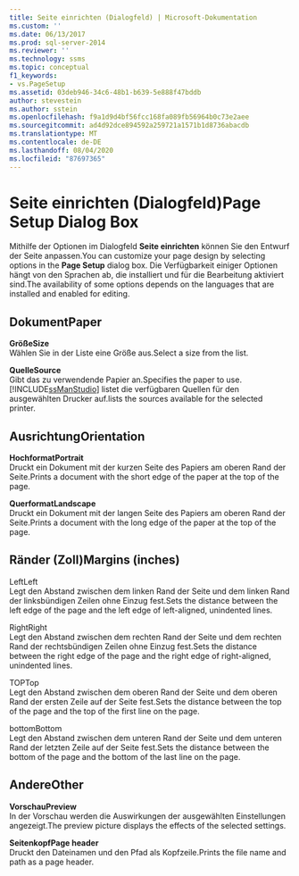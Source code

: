 ```yaml
---
title: Seite einrichten (Dialogfeld) | Microsoft-Dokumentation
ms.custom: ''
ms.date: 06/13/2017
ms.prod: sql-server-2014
ms.reviewer: ''
ms.technology: ssms
ms.topic: conceptual
f1_keywords:
- vs.PageSetup
ms.assetid: 03deb946-34c6-48b1-b639-5e888f47bddb
author: stevestein
ms.author: sstein
ms.openlocfilehash: f9a1d9d4bf56fcc168fa089fb56964b0c73e2aee
ms.sourcegitcommit: ad4d92dce894592a259721a1571b1d8736abacdb
ms.translationtype: MT
ms.contentlocale: de-DE
ms.lasthandoff: 08/04/2020
ms.locfileid: "87697365"
---
```

# <a name="page-setup-dialog-box"></a><span data-ttu-id="458e1-102">Seite einrichten (Dialogfeld)</span><span class="sxs-lookup"><span data-stu-id="458e1-102">Page Setup Dialog Box</span></span>
  <span data-ttu-id="458e1-103">Mithilfe der Optionen im Dialogfeld **Seite einrichten** können Sie den Entwurf der Seite anpassen.</span><span class="sxs-lookup"><span data-stu-id="458e1-103">You can customize your page design by selecting options in the **Page Setup** dialog box.</span></span> <span data-ttu-id="458e1-104">Die Verfügbarkeit einiger Optionen hängt von den Sprachen ab, die installiert und für die Bearbeitung aktiviert sind.</span><span class="sxs-lookup"><span data-stu-id="458e1-104">The availability of some options depends on the languages that are installed and enabled for editing.</span></span>  
  
## <a name="paper"></a><span data-ttu-id="458e1-105">Dokument</span><span class="sxs-lookup"><span data-stu-id="458e1-105">Paper</span></span>  
 <span data-ttu-id="458e1-106">**Größe**</span><span class="sxs-lookup"><span data-stu-id="458e1-106">**Size**</span></span>  
 <span data-ttu-id="458e1-107">Wählen Sie in der Liste eine Größe aus.</span><span class="sxs-lookup"><span data-stu-id="458e1-107">Select a size from the list.</span></span>  
  
 <span data-ttu-id="458e1-108">**Quelle**</span><span class="sxs-lookup"><span data-stu-id="458e1-108">**Source**</span></span>  
 <span data-ttu-id="458e1-109">Gibt das zu verwendende Papier an.</span><span class="sxs-lookup"><span data-stu-id="458e1-109">Specifies the paper to use.</span></span> [!INCLUDE[ssManStudio](../../includes/ssmanstudio-md.md)] <span data-ttu-id="458e1-110">listet die verfügbaren Quellen für den ausgewählten Drucker auf.</span><span class="sxs-lookup"><span data-stu-id="458e1-110">lists the sources available for the selected printer.</span></span>  
  
## <a name="orientation"></a><span data-ttu-id="458e1-111">Ausrichtung</span><span class="sxs-lookup"><span data-stu-id="458e1-111">Orientation</span></span>  
 <span data-ttu-id="458e1-112">**Hochformat**</span><span class="sxs-lookup"><span data-stu-id="458e1-112">**Portrait**</span></span>  
 <span data-ttu-id="458e1-113">Druckt ein Dokument mit der kurzen Seite des Papiers am oberen Rand der Seite.</span><span class="sxs-lookup"><span data-stu-id="458e1-113">Prints a document with the short edge of the paper at the top of the page.</span></span>  
  
 <span data-ttu-id="458e1-114">**Querformat**</span><span class="sxs-lookup"><span data-stu-id="458e1-114">**Landscape**</span></span>  
 <span data-ttu-id="458e1-115">Druckt ein Dokument mit der langen Seite des Papiers am oberen Rand der Seite.</span><span class="sxs-lookup"><span data-stu-id="458e1-115">Prints a document with the long edge of the paper at the top of the page.</span></span>  
  
## <a name="margins-inches"></a><span data-ttu-id="458e1-116">Ränder (Zoll)</span><span class="sxs-lookup"><span data-stu-id="458e1-116">Margins (inches)</span></span>  
 <span data-ttu-id="458e1-117">Left</span><span class="sxs-lookup"><span data-stu-id="458e1-117">Left</span></span>  
 <span data-ttu-id="458e1-118">Legt den Abstand zwischen dem linken Rand der Seite und dem linken Rand der linksbündigen Zeilen ohne Einzug fest.</span><span class="sxs-lookup"><span data-stu-id="458e1-118">Sets the distance between the left edge of the page and the left edge of left-aligned, unindented lines.</span></span>  
  
 <span data-ttu-id="458e1-119">Right</span><span class="sxs-lookup"><span data-stu-id="458e1-119">Right</span></span>  
 <span data-ttu-id="458e1-120">Legt den Abstand zwischen dem rechten Rand der Seite und dem rechten Rand der rechtsbündigen Zeilen ohne Einzug fest.</span><span class="sxs-lookup"><span data-stu-id="458e1-120">Sets the distance between the right edge of the page and the right edge of right-aligned, unindented lines.</span></span>  
  
 <span data-ttu-id="458e1-121">TOP</span><span class="sxs-lookup"><span data-stu-id="458e1-121">Top</span></span>  
 <span data-ttu-id="458e1-122">Legt den Abstand zwischen dem oberen Rand der Seite und dem oberen Rand der ersten Zeile auf der Seite fest.</span><span class="sxs-lookup"><span data-stu-id="458e1-122">Sets the distance between the top of the page and the top of the first line on the page.</span></span>  
  
 <span data-ttu-id="458e1-123">bottom</span><span class="sxs-lookup"><span data-stu-id="458e1-123">Bottom</span></span>  
 <span data-ttu-id="458e1-124">Legt den Abstand zwischen dem unteren Rand der Seite und dem unteren Rand der letzten Zeile auf der Seite fest.</span><span class="sxs-lookup"><span data-stu-id="458e1-124">Sets the distance between the bottom of the page and the bottom of the last line on the page.</span></span>  
  
## <a name="other"></a><span data-ttu-id="458e1-125">Andere</span><span class="sxs-lookup"><span data-stu-id="458e1-125">Other</span></span>  
 <span data-ttu-id="458e1-126">**Vorschau**</span><span class="sxs-lookup"><span data-stu-id="458e1-126">**Preview**</span></span>  
 <span data-ttu-id="458e1-127">In der Vorschau werden die Auswirkungen der ausgewählten Einstellungen angezeigt.</span><span class="sxs-lookup"><span data-stu-id="458e1-127">The preview picture displays the effects of the selected settings.</span></span>  
  
 <span data-ttu-id="458e1-128">**Seitenkopf**</span><span class="sxs-lookup"><span data-stu-id="458e1-128">**Page header**</span></span>  
 <span data-ttu-id="458e1-129">Druckt den Dateinamen und den Pfad als Kopfzeile.</span><span class="sxs-lookup"><span data-stu-id="458e1-129">Prints the file name and path as a page header.</span></span>  
  
  
